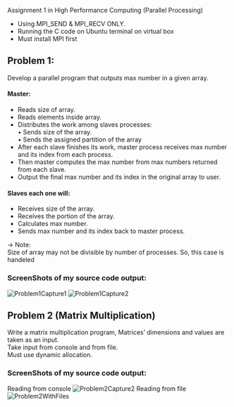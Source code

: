 Assignment 1 in High Performance Computing (Parallel Processing)
- Using MPI_SEND & MPI_RECV ONLY.
- Running the C code on Ubuntu terminal on virtual box
- Must install MPI first
 ## Problem 1:
 Develop a parallel program that outputs max number in a given array.
    
#### Master:
- Reads size of array.
- Reads elements inside array.
- Distributes the work among slaves processes:\
    • Sends size of the array.\
    • Sends the assigned partition of the array
- After each slave finishes its work, master process receives max number and its index from each process.
- Then master computes the max number from max numbers returned from each slave.
- Output the final max number and its index in the original array to user.

#### Slaves each one will:
- Receives size of the array.
- Receives the portion of the array.
- Calculates max number.
- Sends max number and its index back to master process.

-> Note:\
Size of array may not be divisible by number of processes. So, this case is handeled

### ScreenShots of my source code output:

![Problem1Capture1](https://user-images.githubusercontent.com/60941223/227506808-0b0e82ec-60da-4a53-bdb8-70378537f570.JPG)
![Problem1Capture2](https://user-images.githubusercontent.com/60941223/227506821-df42e0b9-43d2-4e42-8b21-0d0b06ac1912.JPG)

## Problem 2 (Matrix Multiplication)
Write a matrix multiplication program, Matrices’ dimensions and values are taken as
an input.\
Take input from console and from file.\
Must use dynamic allocation.

### ScreenShots of my source code output:
Reading from console
![Problem2Capture2](https://user-images.githubusercontent.com/60941223/227507350-2dfec154-fde8-4ba0-ae1a-9d1bdbc00e27.JPG)
Reading from file
![Problem2WithFiles](https://user-images.githubusercontent.com/60941223/227507606-ed16027b-3c42-462e-a58e-580eb8bfdf7e.JPG)


